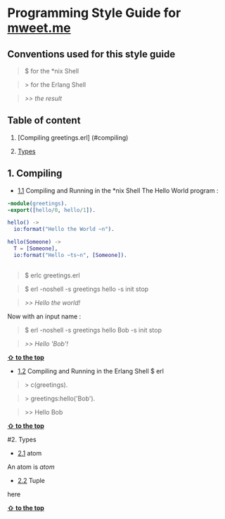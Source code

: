 # Programming Style Guide for [mweet.me](http://mweet.me)


## Conventions used for this style guide

>$ for the *nix Shell

>\> for the Erlang Shell

>*\>\> the result*


## Table of content

1. [Compiling greetings.erl] (#compiling)

2. [Types](#types)


<a name="compiling"></a><a name="1"></a>
## 1. Compiling

- [1.1](#compiling--nix-shell) Compiling and Running in the *nix Shell
The Hello World program :

```erlang
-module(greetings).
-export([hello/0, hello/1]).

hello() ->
  io:format("Hello the World ~n").

hello(Someone) ->
  T = [Someone],
  io:format("Hello ~ts~n", [Someone]).
  
```

>$ erlc greetings.erl

>$ erl -noshell -s greetings hello -s init stop

>*\>\> Hello the world!*

Now with an input name :

>$ erl -noshell -s greetings hello Bob -s init stop

>*\>\> Hello 'Bob'!*

**[ &#8679; to the top](#table-of-content)**


<a name="1.2"></a><a name="compiling--erlang-shell"></a>
- [1.2](#compiling--erlang-shell) Compiling and Running in the Erlang Shell
$ erl

> \> c(greetings).

>\> greetings:hello('Bob').

>\>\> Hello Bob

**[&#8679; to the top](#table-of-content)**


>
<a name="types"></a><a name="2"></a>
#2. Types

<a name="2.1"></a><a name="types--atom"></a>
- [2.1](#types--atom) atom

An atom is 
*atom*

<a name="types--tuple"></a>
- [2.2](#types--tuple) Tuple

here

**[ &#8679; to the top](#table-of-content)**



